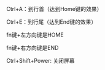 Ctrl+A：到行首（达到Home键的效果）

Ctrl+E：到行尾（达到End键的效果）

fn键+左方向键是HOME

fn键+右方向键是END

Ctrl+Shift+Power: 关闭屏幕

